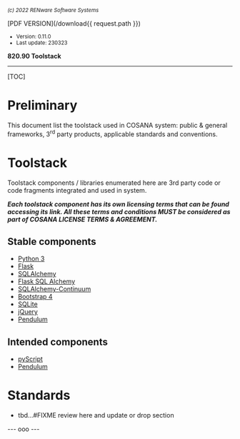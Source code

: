 <small>*(c) 2022 RENware Software Systems*</small>

[PDF VERSION](/download{{ request.path }})

<small>

* Version: 0.11.0
* Last update: 230323
</small>

**820.90 Toolstack**

***

[TOC]


# Preliminary

This document list the toolstack used in COSANA system: public & general frameworks, 3<sup>rd</sup> party products, applicable standards and conventions.

# Toolstack

Toolstack components / libraries enumerated here are 3rd party code or code fragments integrated and used in system.

***Each toolstack component has its own licensing terms that can be found accessing its link. All these terms and conditions MUST be considered as part of COSANA LICENSE TERMS & AGREEMENT.***

## Stable components

* [Python 3](https://www.python.org/doc/)
* [Flask](https://flask.palletsprojects.com/en/2.2.x/)
* [SQLAlchemy](https://www.sqlalchemy.org/)
* [Flask SQL Alchemy](https://flask-sqlalchemy.palletsprojects.com/en/3.0.x/)
* [SQLAlchemy-Continuum](https://sqlalchemy-continuum.readthedocs.io/en/latest/)
* [Bootstrap 4](https://getbootstrap.com/docs/4.6/getting-started/introduction/)
* [SQLite](https://www.sqlite.org/index.html)
* [jQuery](https://jquery.com/)
* [Pendulum](https://pendulum.eustace.io/)


## Intended components

* [pyScript](https://pyscript.net/)
* [Pendulum](https://pendulum.eustace.io/)



# Standards

* tbd...#FIXME review here and update or drop section



--- ooo ---

